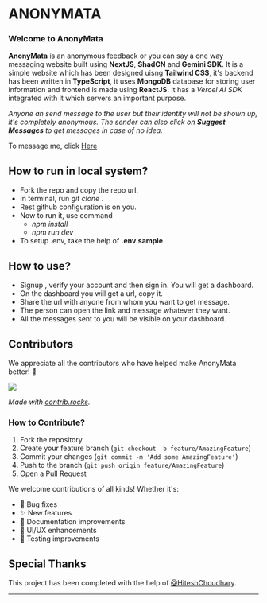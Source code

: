 # ANONYMATA

### Welcome to AnonyMata
**AnonyMata** is an anonymous feedback or you can say a one way messaging website built using **NextJS**, **ShadCN** and **Gemini SDK**.
It is a simple website which has been designed uisng **Tailwind CSS**, it's backend has been written in **TypeScript**, it uses **MongoDB**
database for storing user information and frontend is made using **ReactJS**. It has a *Vercel AI SDK* integrated with it which servers an
important purpose.

*Anyone an send message to the user but their identity will not be shown up, it's completely anonymous. The sender can also click on
**Suggest Messages** to get messages in case of no idea.*

To message me, click [Here](https://anonymata.vercel.app/u/Aman_Vishwakarma)

## **How to run in local system?**

+ Fork the repo and copy the repo url.
+ In terminal, run *git clone <repo link>*.
+ Rest github configuration is on you.
+ Now to run it, use command 
    * *npm install*
    * *npm run dev*
+ To setup .env, take the help of **.env.sample**.

## **How to use?**

+ Signup , verify your account and then sign in. You will get a dashboard.
+ On the dashboard you will get a url, copy it.
+ Share the url with anyone from whom you want to get message.
+ The person can open the link and message whatever they want.
+ All the messages sent to you will be visible on your dashboard.

## **Contributors**

We appreciate all the contributors who have helped make AnonyMata better! 🎉

<a href="https://github.com/whilstsomebody/Anony-Mata/graphs/contributors">
  <img src="https://contrib.rocks/image?repo=whilstsomebody/Anony-Mata" />
</a>

*Made with [contrib.rocks](https://contrib.rocks).*

### How to Contribute?

1. Fork the repository
2. Create your feature branch (`git checkout -b feature/AmazingFeature`)
3. Commit your changes (`git commit -m 'Add some AmazingFeature'`)
4. Push to the branch (`git push origin feature/AmazingFeature`)
5. Open a Pull Request

We welcome contributions of all kinds! Whether it's:
- 🐛 Bug fixes
- ✨ New features
- 📝 Documentation improvements
- 🎨 UI/UX enhancements
- 🧪 Testing improvements

## **Special Thanks**
This project has been completed with the help of [@HiteshChoudhary](https://www.youtube.com/redirect?event=video_description&redir_token=QUFFLUhqbmdLWkhiY2FhZmpiVkdIeUpoT1gydTV2TUFOUXxBQ3Jtc0tta1ljSVpyMVQ5ZXBZTFZfRnZkR0J3MG5BcENidHNFQTg4NVNVTTJLYS0wWjZsVnhEWloyZFdYNDFUQUlGdXRFbFhFbGFQbVBVSWNFQTdqNjdDSDNibFdhNGpRMkZaYVVUY3hRM1JJLVdqXzUweTlpUQ&q=https%3A%2F%2Fgithub.com%2Fhiteshchoudhary&v=g1iqZpXklnY).

*******************************************************************************************************************************************
